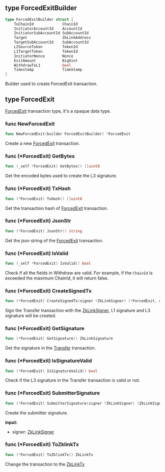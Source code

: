 ## type ForcedExitBuilder

```go
type ForcedExitBuilder struct {
    ToChainId             ChainId
    InitiatorAccountId    AccountId
    InitiatorSubAccountId SubAccountId
    Target                ZkLinkAddress
    TargetSubAccountId    SubAccountId
    L2SourceToken         TokenId
    L1TargetToken         TokenId
    InitiatorNonce        Nonce
    ExitAmount            BigUint
    WithdrawToL1          bool
    Timestamp             TimeStamp
}
```

Builder used to create ForcedExit transaction.

## type ForcedExit
[ForcedExit](../../../api-and-sdk/data-types/transaction/forced_exit.md) transaction type, it's a opaque data type.


### func NewForcedExit

```go
func NewForcedExit(builder ForcedExitBuilder) *ForcedExit
```

Create a new [ForcedExit](#type-forcedexit) transaction.

### func (*ForcedExit) GetBytes

```go
func (_self *ForcedExit) GetBytes() []uint8
```
Get the encoded bytes used to create the L3 signature.

### func (*ForcedExit) TxHash

```go
func (*ForcedExit) TxHash() []uint8
```
Get the transaction hash of [ForcedExit](#type-forcedexit) transaction.

### func (*ForcedExit) JsonStr

```go
func (*ForcedExit) JsonStr() string
```
Get the json string of the [ForcedExit](#type-forcedexit) transaction.

### func (*ForcedExit) IsValid

```go
func (_self *ForcedExit) IsValid() bool
```
Check if all the fields in Withdraw are valid. For example, if the `ChainId` is exceeded the maximum ChainId, it will return false.

### func (*ForcedExit) CreateSignedTx

```go
func (*ForcedExit) CreateSignedTx(signer *ZkLinkSigner) (*ForcedExit, error)
```
Sign the Transfer transaction with the [ZkLinkSigner](../signer.md#type-zklinksigner), L1 signature and L3 signature will be created.

### func (*ForcedExit) GetSignature

```go
func (*ForcedExit) GetSignature() ZkLinkSignature
```
Get the signature in the [Transfer](#type-transfer) transaction.


### func (*ForcedExit) IsSignatureValid

```go
func (*ForcedExit) IsSignatureValid() bool
```
Check if the L3 signature in the Transfer transaction is valid or not.


### func (*ForcedExit) SubmitterSignature

```go
func (*ForcedExit) SubmitterSignature(signer *ZkLinkSigner) (ZkLinkSignature, error)
```

Create the submitter signature.

**input:**
* signer: [ZkLinkSigner](../signer.md#type-zklinksigner)

### func (*ForcedExit) ToZklinkTx

```go
func (*ForcedExit) ToZklinkTx() ZkLinkTx
```
Change the transaction to the [ZkLinkTx](../basic_types.md#zklinktx)
